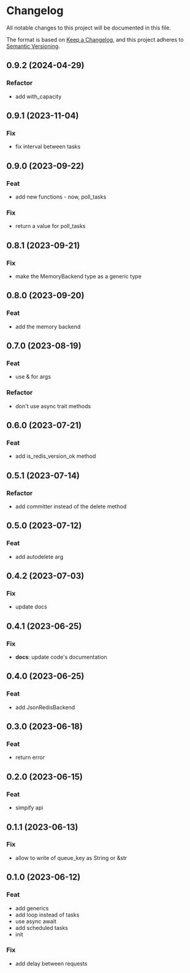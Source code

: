 # Changelog

All notable changes to this project will be documented in this file.

The format is based on [Keep a Changelog](https://keepachangelog.com/en/1.0.0/),
and this project adheres to [Semantic Versioning](https://semver.org/spec/v2.0.0.html).

## 0.9.2 (2024-04-29)

### Refactor

- add with_capacity

## 0.9.1 (2023-11-04)

### Fix

- fix interval between tasks

## 0.9.0 (2023-09-22)

### Feat

- add new functions - now, poll_tasks

### Fix

- return a value for poll_tasks

## 0.8.1 (2023-09-21)

### Fix

- make the MemoryBackend type as a generic type

## 0.8.0 (2023-09-20)

### Feat

- add the memory backend

## 0.7.0 (2023-08-19)

### Feat

- use & for args

### Refactor

- don't use async trait methods

## 0.6.0 (2023-07-21)

### Feat

- add is_redis_version_ok method

## 0.5.1 (2023-07-14)

### Refactor

- add committer instead of the delete method

## 0.5.0 (2023-07-12)

### Feat

- add autodelete arg

## 0.4.2 (2023-07-03)

### Fix

- update docs

## 0.4.1 (2023-06-25)

### Fix

- **docs**: update code's documentation

## 0.4.0 (2023-06-25)

### Feat

- add JsonRedisBackend

## 0.3.0 (2023-06-18)

### Feat

- return error

## 0.2.0 (2023-06-15)

### Feat

- simpify api

## 0.1.1 (2023-06-13)

### Fix

- allow to write of queue_key as String or &str

## 0.1.0 (2023-06-12)

### Feat

- add generics
- add loop instead of tasks
- use async await
- add scheduled tasks
- init

### Fix

- add delay between requests

